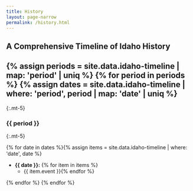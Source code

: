 ```yaml
---
title: History
layout: page-narrow
permalink: /history.html
---
```


## A Comprehensive Timeline of Idaho History 

{% assign periods = site.data.idaho-timeline | map: 'period' | uniq %}
{% for period in periods %}
{% assign dates = site.data.idaho-timeline | where: 'period', period | map: 'date' | uniq %}
------
{:.mt-5}

### {{ period }}
{:.mt-5}

{% for date in dates %}{% assign items = site.data.idaho-timeline | where: 'date', date %}
- **{{ date }}:** {% for item in items %}
    - {{ item.event }}{% endfor %}

{% endfor %}
{% endfor %}
